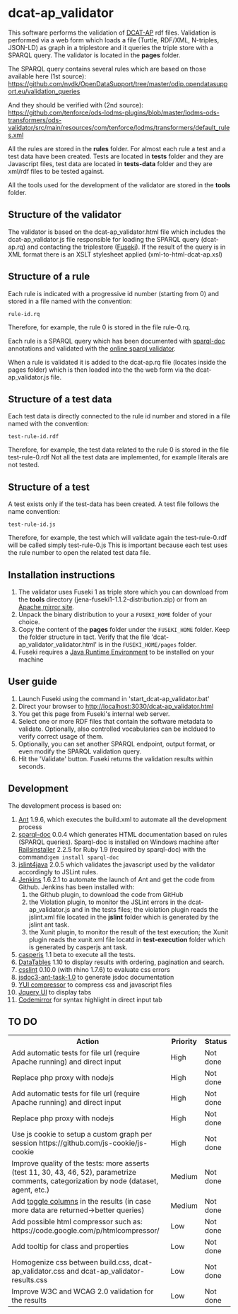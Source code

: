 # dcat-ap_validator

This software performs the validation of <a href="https://joinup.ec.europa.eu/asset/dcat_application_profile/description">DCAT-AP</a> rdf files.
Validation is performed via a web form which loads a file (Turtle, RDF/XML, N-triples, JSON-LD) as graph in a triplestore and it queries the triple store with a SPARQL query. The validator is located in the <b>pages</b> folder.

The SPARQL query contains several rules which are based on those available here (1st source):
https://github.com/nvdk/OpenDataSupport/tree/master/odip.opendatasupport.eu/validation_queries

And they should be verified with (2nd source):
https://github.com/tenforce/ods-lodms-plugins/blob/master/lodms-ods-transformers/ods-validator/src/main/resources/com/tenforce/lodms/transformers/default_rules.xml

All the rules are stored in the <b>rules</b> folder. For almost each rule a test and a test data have been created. Tests are located in <b>tests</b> folder and they are Javascript files, test data are located in <b>tests-data</b> folder and they are xml/rdf files to be tested against.

All the tools used for the development of the validator are stored in the <b>tools</b> folder.

<h2>Structure of the validator</h2>
The validator is based on the dcat-ap_validator.html file which includes the dcat-ap_validator.js file responsible for loading the SPARQL query (dcat-ap.rq) and contacting the triplestore (<a href="http://jena.apache.org/documentation/serving_data/">Fuseki</a>).
If the result of the query is in XML format there is an XSLT stylesheet applied (xml-to-html-dcat-ap.xsl)

<h2>Structure of a rule</h2>
Each rule is indicated with a progressive id number (starting from 0) and stored in a file named with the convention:

<code>rule-id.rq</code>

Therefore, for example, the rule 0 is stored in the file rule-0.rq.

Each rule is a SPARQL query which has been documented with <a href="https://github.com/ldodds/sparql-doc">sparql-doc</a> annotations and validated with the <a href="http://www.sparql.org/query-validator.html">online sparql validator</a>.

When a rule is validated it is added to the dcat-ap.rq file (locates inside the pages folder) which is then loaded into the the web form via the dcat-ap_validator.js file.

<h2>Structure of a test data</h2>
Each test data is directly connected to the rule id number and stored in a file named with the convention:

<code>test-rule-id.rdf</code>

Therefore, for example, the test data related to the rule 0 is stored in the file test-rule-0.rdf
Not all the test data are implemented, for example literals are not tested.

<h2>Structure of a test</h2>
A test exists only if the test-data has been created. A test file follows the name convention:

<code>test-rule-id.js</code>

Therefore, for example, the test which will validate again the test-rule-0.rdf will be called simply test-rule-0.js
This is important because each test uses the rule number to open the related test data file.

<h2>Installation instructions</h2>
<ol>
<li>The validator uses Fuseki 1 as triple store which you can download from the <b>tools</b> directory (jena-fuseki1-1.1.2-distribution.zip) or from an <a href="http://www.apache.org/dist/jena/">Apache mirror site</a>.</li>
<li>Unpack the binary distribution to your a <code>FUSEKI_HOME</code> folder of your choice.</li>
<li>Copy the content of the <b>pages</b> folder under the <code>FUSEKI_HOME</code> folder. Keep the folder structure in tact. Verify that the file 'dcat-ap_validator_validator.html' is in the <code>FUSEKI_HOME/pages</code> folder.</li>
<li>Fuseki requires a <a href="http://www.oracle.com/technetwork/java/javase/downloads/java-se-jre-7-download-432155.html">Java Runtime Environment</a> to be installed on your machine</li>
</ol>

<h2>User guide</h2>
<ol>
<li>Launch Fuseki using the command in 'start_dcat-ap_validator.bat'</li>
<li>Direct your browser to <a href="http://localhost:3030/dcat-ap_validator.html">http://localhost:3030/dcat-ap_validator.html</a></li>
<li>You get this page from Fuseki's internal web server.</li>
<li>Select one or more RDF files that contain the software metadata to validate. Optionally, also controlled vocabularies can be incldued to verify correct usage of them.</li>
<li>Optionally, you can set another SPARQL endpoint, output format, or even modify the SPARQL validation query. </li>
<li>Hit the 'Validate' button. Fuseki returns the validation results within seconds.</li>
</ol>
<h2>Development</h2>
The development process is based on:
<ol>
<li><a href="http://ant.apache.org/">Ant</a> 1.9.6, which executes the build.xml to automate all the development process</li>
<li><a href="https://github.com/ldodds/sparql-doc">sparql-doc</a> 0.0.4 which generates HTML documentation based on rules (SPARQL queries). Sparql-doc is installed on Windows machine after <a href="http://railsinstaller.org/en">Railsinstaller</a> 2.2.5 for Ruby 1.9 (required by sparql-doc) with the command:<code>gem install sparql-doc</code></li>
<li><a href="https://code.google.com/p/jslint4java/">jslint4java</a> 2.0.5 which validates the javascript used by the validator accordingly to JSLint rules.</li>
<li><a href="https://jenkins-ci.org/">Jenkins</a> 1.6.2.1 to automate the launch of Ant and get the code from Github. Jenkins has been installed with:
<ol>
<li>the Github plugin, to download the code from GitHub</li>
<li>the Violation plugin, to monitor the JSLint errors in the dcat-ap_validator.js and in the tests files; the violation plugin reads the jslint.xml file located in the <b>jslint</b> folder which is generated by the jslint ant task.</li>
<li>the Xunit plugin, to monitor the result of the test execution; the Xunit plugin reads the xunit.xml file locatd in <b>test-execution</b> folder which is generated by casperjs ant task.</li>
</ol>
</li>
<li><a href="https://casperjs.org">casperjs</a> 1.1 beta to execute all the tests.</li>
<li><a href="https://www.datatables.net/">DataTables</a> 1.10 to display results with ordering, pagination and search.</li>
<li><a href="https://github.com/CSSLint/csslint">csslint</a> 0.10.0 (with rhino 1.7.6) to evaluate css errors</li>
<li><a href="https://github.com/jannon/jsdoc3-ant-task">jsdoc3-ant-task-1.0</a> to generate jsdoc documentation</li>
<li><a href="http://claude.betancourt.us/compress-javascript-and-css-as-part-of-your-build-process/">YUI compressor</a> to compress css and javascript files</li>
<li><a href="https://jqueryui.com/">Jquery UI</a> to display tabs</li>
<li><a href="https://codemirror.net/mode/index.html">Codemirror</a> for syntax highlight in direct input tab</li>
</ol>
<h2>TO DO</h2>
<table>
<tr><th>Action</th><th>Priority</th><th>Status</th></tr>
<tr><td>Add automatic tests for file url (require Apache running) and direct input</td><td>High</td><td>Not done</td></tr>
<tr><td>Replace php proxy with nodejs</td><td>High</td><td>Not done</td></tr>
<tr><td>Add automatic tests for file url (require Apache running) and direct input</td><td>High</td><td>Not done</td></tr>
<tr><td>Replace php proxy with nodejs</td><td>High</td><td>Not done</td></tr>
<tr><td>Use js cookie to setup a custom graph per session https://github.com/js-cookie/js-cookie</td><td>High</td><td>Not done</td></tr>
<tr><td>Improve quality of the tests: more asserts (test 11, 30, 43, 46, 52), parametrize comments, categorization by node (dataset, agent, etc.)</td><td>Medium</td><td>Not done</td></tr>
<tr><td>Add <a href="https://datatables.net/examples/api/show_hide.html">toggle columns</a> in the results (in case more data are returned->better queries)</td><td>Medium</td><td>Not done</td></tr>
<tr><td>Add possible html compressor such as: https://code.google.com/p/htmlcompressor/</td><td>Low</td><td>Not done</td></tr>
<tr><td>Add tooltip for class and properties</td><td>Low</td><td>Not done</td></tr>
<tr><td>Homogenize css between build.css, dcat-ap_validator.css and dcat-ap_validator-results.css</td><td>Low</td><td>Not done</td></tr>
<tr><td>Improve W3C and WCAG 2.0 validation for the results</td><td>Low</td><td>Not done</td></tr>
</table>
